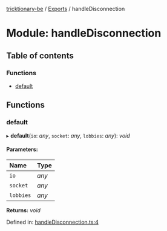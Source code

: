 [tricktionary-be](../README.md) / [Exports](../modules.md) / handleDisconnection

# Module: handleDisconnection

## Table of contents

### Functions

- [default](handledisconnection.md#default)

## Functions

### default

▸ **default**(`io`: *any*, `socket`: *any*, `lobbies`: *any*): *void*

#### Parameters:

Name | Type |
:------ | :------ |
`io` | *any* |
`socket` | *any* |
`lobbies` | *any* |

**Returns:** *void*

Defined in: [handleDisconnection.ts:4](https://github.com/story-squad/tricktionary-be/blob/f060393/src/sockets/handleDisconnection.ts#L4)

